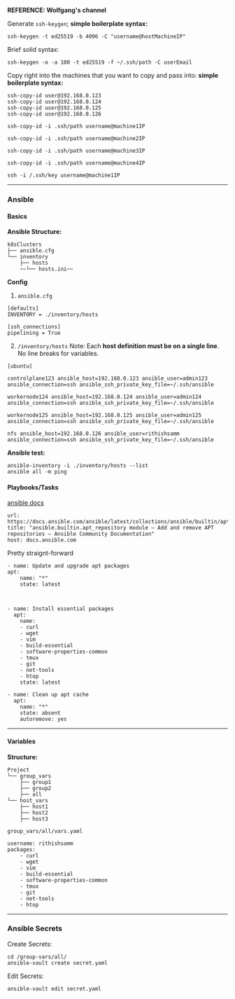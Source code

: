 **REFERENCE: Wolfgang's channel**

Generate `ssh-keygen`;
**simple boilerplate syntax:**
```
ssh-keygen -t ed25519 -b 4096 -C "username@hostMachineIP"
```

Brief solid syntax:
```
ssh-keygen -o -a 100 -t ed25519 -f ~/.ssh/path -C userEmail
```

Copy right into the machines that  you want to copy and pass into:
**simple boilerplate syntax:**
```
ssh-copy-id user@192.168.0.123
ssh-copy-id user@192.168.0.124
ssh-copy-id user@192.168.0.125
ssh-copy-id user@192.168.0.126
```


```
ssh-copy-id -i .ssh/path username@machine1IP
```
```
ssh-copy-id -i .ssh/path username@machine2IP
```
```
ssh-copy-id -i .ssh/path username@machine3IP
```
```
ssh-copy-id -i .ssh/path username@machine4IP
```


```
ssh -i /.ssh/key username@machine1IP
```
---

### Ansible 
#### Basics

**Ansible Structure:**
```
k8sClusters
├── ansible.cfg
└── inventory
    ├── hosts
    ~~└── hosts.ini~~
```

**Config**
1) `ansible.cfg`
```
[defaults]
INVENTORY = ./inventory/hosts

[ssh_connections]
pipelining = True
```

2) `/inventory/hosts` Note: Each **host definition must be on a single line**. No line breaks for variables.
```
[ubuntu]

controlplane123 ansible_host=192.168.0.123 ansible_user=admin123 ansible_connection=ssh ansible_ssh_private_key_file=~/.ssh/ansible

workernode124 ansible_host=192.168.0.124 ansible_user=admin124 ansible_connection=ssh ansible_ssh_private_key_file=~/.ssh/ansible

workernode125 ansible_host=192.168.0.125 ansible_user=admin125 ansible_connection=ssh ansible_ssh_private_key_file=~/.ssh/ansible

nfs ansible_host=192.168.0.126 ansible_user=rithishsamm ansible_connection=ssh ansible_ssh_private_key_file=~/.ssh/ansible
```

**Ansible test:**
```
ansible-inventory -i ./inventory/hosts --list
ansible all -m ping
```


#### Playbooks/Tasks
[ansible docs](https://docs.ansible.com/ansible/latest/collections/ansible/builtin/apt_repository_module.html)
```cardlink
url: https://docs.ansible.com/ansible/latest/collections/ansible/builtin/apt_repository_module.html
title: "ansible.builtin.apt_repository module – Add and remove APT repositories — Ansible Community Documentation"
host: docs.ansible.com
```

Pretty straignt-forward
```
- name: Update and upgrade apt packages
apt:
	name: "*"
	state: latest

  

- name: Install essential packages 
  apt:
	name:
	- curl
	- wget
	- vim
	- build-essential
	- software-properties-common
	- tmux
	- git
	- net-tools
	- htop
	state: latest

- name: Clean up apt cache
  apt:
	name: "*"
	state: absent
	autoremove: yes
```


---

#### Variables

**Structure:**
```
Project
└── group_vars
    ├── group1
    ├── group2
    ├── all
└── host_vars
	├── host1
	├── host2
	├── host3
```

`group_vars/all/vars.yaml`
```
username: rithishsamm
packages:
	- curl
	- wget
	- vim
	- build-essential
	- software-properties-common
	- tmux
	- git
	- net-tools
	- htop
```

---
### Ansible Secrets

Create Secrets:
```
cd /group-vars/all/
ansible-vault create secret.yaml
```

Edit Secrets:
```
ansible-vault edit secret.yaml
```


